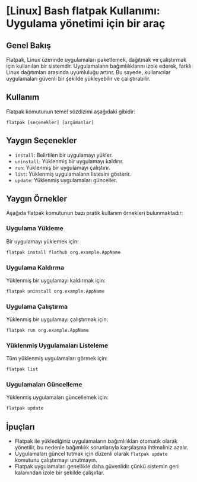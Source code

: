 # [Linux] Bash flatpak Kullanımı: Uygulama yönetimi için bir araç

## Genel Bakış
Flatpak, Linux üzerinde uygulamaları paketlemek, dağıtmak ve çalıştırmak için kullanılan bir sistemdir. Uygulamaların bağımlılıklarını izole ederek, farklı Linux dağıtımları arasında uyumluluğu artırır. Bu sayede, kullanıcılar uygulamaları güvenli bir şekilde yükleyebilir ve çalıştırabilir.

## Kullanım
Flatpak komutunun temel sözdizimi aşağıdaki gibidir:

```
flatpak [seçenekler] [argümanlar]
```

## Yaygın Seçenekler
- `install`: Belirtilen bir uygulamayı yükler.
- `uninstall`: Yüklenmiş bir uygulamayı kaldırır.
- `run`: Yüklenmiş bir uygulamayı çalıştırır.
- `list`: Yüklenmiş uygulamaların listesini gösterir.
- `update`: Yüklenmiş uygulamaları günceller.

## Yaygın Örnekler
Aşağıda flatpak komutunun bazı pratik kullanım örnekleri bulunmaktadır:

### Uygulama Yükleme
Bir uygulamayı yüklemek için:
```bash
flatpak install flathub org.example.AppName
```

### Uygulama Kaldırma
Yüklenmiş bir uygulamayı kaldırmak için:
```bash
flatpak uninstall org.example.AppName
```

### Uygulama Çalıştırma
Yüklenmiş bir uygulamayı çalıştırmak için:
```bash
flatpak run org.example.AppName
```

### Yüklenmiş Uygulamaları Listeleme
Tüm yüklenmiş uygulamaları görmek için:
```bash
flatpak list
```

### Uygulamaları Güncelleme
Yüklenmiş uygulamaları güncellemek için:
```bash
flatpak update
```

## İpuçları
- Flatpak ile yüklediğiniz uygulamaların bağımlılıkları otomatik olarak yönetilir, bu nedenle bağımlılık sorunlarıyla karşılaşma ihtimaliniz azalır.
- Uygulamaları güncel tutmak için düzenli olarak `flatpak update` komutunu çalıştırmayı unutmayın.
- Flatpak uygulamaları genellikle daha güvenlidir çünkü sistemin geri kalanından izole bir şekilde çalışırlar.